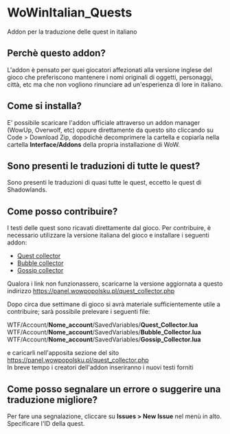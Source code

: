 # WoWinItalian_Quests

Addon per la traduzione delle quest in italiano

## Perchè questo addon?

L'addon è pensato per quei giocatori affezionati alla versione inglese del gioco che preferiscono mantenere i nomi originali di oggetti, personaggi, città, etc ma che non vogliono rinunciare ad un'esperienza di lore in italiano.

## Come si installa?

E' possibile scaricare l'addon ufficiale attraverso un addon manager (WowUp, Overwolf, etc) oppure direttamente da questo sito cliccando su Code > Download Zip, dopodichè decomprimere la cartella e copiarla nella cartella **Interface/Addons** della propria installazione di WoW.

## Sono presenti le traduzioni di tutte le quest?

Sono presenti le traduzioni di quasi tutte le quest, eccetto le quest di Shadowlands.

## Come posso contribuire?

I testi delle quest sono ricavati direttamente dal gioco. Per contribuire, è necessario utilizzare la versione italiana del gioco e installare i seguenti addon:

- [Quest collector](https://panel.wowpopolsku.pl/files/Quest_Collector_90001.zip)
- [Bubble collector](https://panel.wowpopolsku.pl/files/Bubble_Collector.zip)
- [Gossip collector](https://panel.wowpopolsku.pl/files/Gossip_Collector.zip)

Qualora i link non funzionassero, scaricarne la versione aggiornata a questo indirizzo https://panel.wowpopolsku.pl/quest_collector.php

Dopo circa due settimane di gioco si avrà materiale sufficientemente utile a contribuire; sarà possibile prelevare i seguenti file:

WTF/Account/**Nome_account**/SavedVariables/**Quest_Collector.lua**  
WTF/Account/**Nome_account**/SavedVariables/**Bubble_Collector.lua**  
WTF/Account/**Nome_account**/SavedVariables/**Gossip_Collector.lua**  

e caricarli nell'apposita sezione del sito https://panel.wowpopolsku.pl/quest_collector.php   
In breve tempo i creatori dell'addon inseriranno i nuovi testi forniti

## Come posso segnalare un errore o suggerire una traduzione migliore?

Per fare una segnalazione, cliccare su **Issues > New Issue** nel menù in alto. Specificare l'ID della quest.
